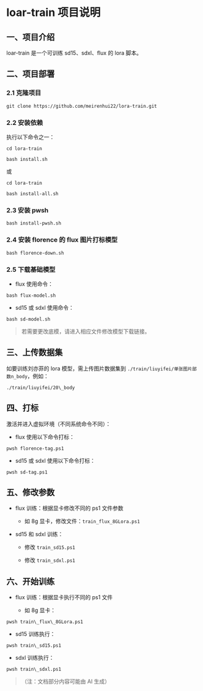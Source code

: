 # loar-train 项目说明

## 一、项目介绍

loar-train 是一个可训练 sd15、sdxl、flux 的 lora 脚本。

## 二、项目部署

### 2.1 克隆项目



```
git clone https://github.com/meirenhui22/lora-train.git
```

### 2.2 安装依赖

执行以下命令之一：



```
cd lora-train

bash install.sh
```

或



```
cd lora-train

bash install-all.sh
```

### 2.3 安装 pwsh



```
bash install-pwsh.sh
```

### 2.4 安装 florence 的 flux 图片打标模型



```
bash florence-down.sh
```

### 2.5 下载基础模型



*   flux 使用命令：



```
bash flux-model.sh
```



*   sd15 或 sdxl 使用命令：



```
bash sd-model.sh
```

> 若需要更改底模，请进入相应文件修改模型下载链接。

## 三、上传数据集

如要训练刘亦菲的 lora 模型，需上传图片数据集到 `./train/liuyifei/单张图片部数n_body`，例如：



```
./train/liuyifei/20\_body
```

## 四、打标

激活并进入虚拟环境（不同系统命令不同）：



*   flux 使用以下命令打标：



```
pwsh florence-tag.ps1
```



*   sd15 或 sdxl 使用以下命令打标：



```
pwsh sd-tag.ps1
```

## 五、修改参数



*   flux 训练：根据显卡修改不同的 ps1 文件参数


    *   如 8g 显卡，修改文件：`train_flux_8GLora.ps1`

*   sd15 和 sdxl 训练：


    *   修改 `train_sd15.ps1`

    *   修改 `train_sdxl.ps1`

## 六、开始训练



*   flux 训练：根据显卡执行不同的 ps1 文件


    *   如 8g 显卡：



```
pwsh train\_flux\_8GLora.ps1
```



*   sd15 训练执行：



```
pwsh train\_sd15.ps1
```



*   sdxl 训练执行：



```
pwsh train\_sdxl.ps1
```

> （注：文档部分内容可能由 AI 生成）
